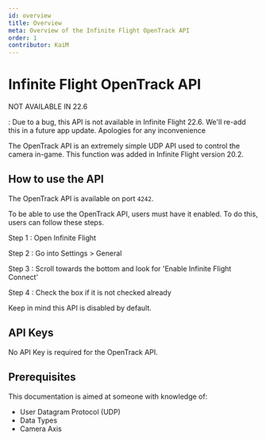 ```yaml
---
id: overview
title: Overview
meta: Overview of the Infinite Flight OpenTrack API
order: 1
contributor: KaiM
---
```


# Infinite Flight OpenTrack API

NOT AVAILABLE IN 22.6

: Due to a bug, this API is not available in Infinite Flight 22.6. We'll re-add this in a future app update. Apologies for any inconvenience

The OpenTrack API is an extremely simple UDP API used to control the camera in-game. This function was added in Infinite Flight version 20.2.

## How to use the API

The OpenTrack API is available on port `4242`.

To be able to use the OpenTrack API, users must have it enabled. To do this, users can follow these steps.

Step 1
: Open Infinite Flight

Step 2
: Go into Settings > General

Step 3
: Scroll towards the bottom and look for 'Enable Infinite Flight Connect'

Step 4
: Check the box if it is not checked already

Keep in mind this API is disabled by default.

## API Keys

No API Key is required for the OpenTrack API.

## Prerequisites

This documentation is aimed at someone with knowledge of:

- User Datagram Protocol (UDP)
- Data Types
- Camera Axis
